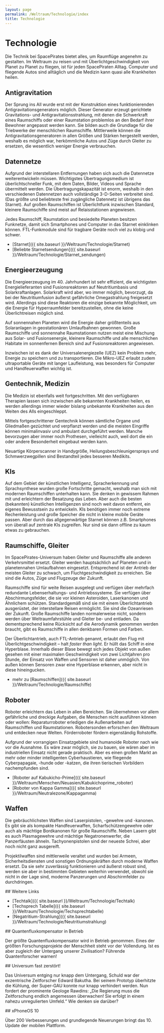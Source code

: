 ```yaml
---
layout: page
permalink: /Weltraum/Technologie/index
title: Technologie
---
```



# Technologie


Die Technik bei SpacePirates bietet alles, um Raumflüge angenehm zu gestalten. Im Weltraum zu reisen und mit Überlichtgeschwindigkeit von Planet zu Planet zu fliegen, ist für jeden SpacePiraten Alltag. Computer und fliegende Autos sind alltäglich und die Medizin kann quasi alle Krankheiten heilen.

## Antigravitation

Der Sprung ins All wurde erst mit der Konstruktion eines funktionierenden Antigravitationsgenerators möglich. Dieser Generator erzeugt gerichtete Gravitations- und Antigravitationsstrahlung, mit denen die Schwerkraft eines Raumschiffs oder einer Raumstation problemlos an den Bedarf ihrer Bewohner angepasst werden kann. Sie bilden auch die Grundlage für die Triebwerke der menschlichen Raumschiffe. Mittlerweile können die Antigravitationsgeneratoren in allen Größen und Stärken hergestellt werden, weshalb es möglich war, herkömmliche Autos und Züge durch Gleiter zu ersetzen, die wesentlich weniger Energie verbrauchen.

## Datennetze

Aufgrund der interstellaren Entfernungen haben sich auch die Datennetze weiterentwickeln müssen. Wichtigstes Übertragungsmedium ist überlichtschneller Funk, mit dem Daten, Bilder, Videos und Sprache übermittelt werden. Die Übertragungskapazität ist enorm, weshalb in den verschiedenen Datennetzen auch vollständige 3-D-Seiten verbreitet sind. (Das größte und beliebteste frei zugängliche Datennetz ist übrigens das Starnet). Auf großen Raumschiffen ist Überlichtfunk inzwischen Standard, kleinere Raumschiffe sind meist auf Relaisstationen angewiesen.

Jedes Raumschiff, Raumstation und besiedelte Planeten besitzen Funknetze, damit sich Smartphones und Computer in das Starnet einklinken können. FTL-Funkmodule sind für tragbare Geräte noch viel zu klobig und schwer.

- [Starnet]({{ site.baseurl }}/Weltraum/Technologie/Starnet)
- [Beliebte Starnetsendungen]({{ site.baseurl }}/Weltraum/Technologie/Starnet_sendungen)

## Energieerzeugung

Die Energieerzeugung im 40. Jahrhundert ist sehr effizient, die wichtigsten Energielieferanten sind Fusionsreaktoren auf Neutritiumbasis und Solarkraftanlagen. Solarkraft wird aber, wo immer möglich, bevorzugt, da bei der Neutritiumfusion äußerst gefährliche Omegastrahlung freigesetzt wird. Allerdings sind diese Reaktoren die einzige bekannte Möglichkeit, um die Energie für Hyperraumfelder bereitzustellen, ohne die keine Überlichtreisen möglich sind.

Auf sonnennahen Planeten wird die Energie daher größtenteils aus Solaranlagen in geostationären Umlaufbahnen gewonnen. Große Raumschiffe und sonnennahe Raumstationen nutzen meist eine Mischung aus Solar- und Fusionsenergie, kleinere Raumschiffe und alle menschlichen Habitate im sonnenfernen Bereich sind auf Fusionsreaktoren angewiesen.

Inzwischen ist es dank der Universalenergiezelle (UEZ) kein Problem mehr, Energie zu speichern und zu transportieren. Die Mikro-UEZ erlaubt zudem ultraportable Geräte mit langer Laufleistung, was besonders für Computer und Handfeuerwaffen wichtig ist.

## Gentechnik, Medizin

Die Medizin ist ebenfalls weit fortgeschritten. Mit den verfügbaren Therapien lassen sich inzwischen alle bekannten Krankheiten heilen, es werden allerdings immer wieder bislang unbekannte Krankheiten aus den Weiten des Alls eingeschleppt.

Mittels fortgeschrittener Gentechnik können sämtliche Organe und Gliedmaßen gezüchtet und verpflanzt werden und die meisten Eingriffe können minimalinvasiv und ambulant durchgeführt werden. Manche bevorzugen aber immer noch Prothesen, vielleicht auch, weil dort die ein oder andere Besonderheit eingebaut werden kann.

Neuartige Körperscanner in Handygröße, Heilungsbeschleunigersprays und Schmwerzwegpillen sind Bestandteil jedes besseren Medikits.

## KIs

Auf dem Gebiet der künstlichen Intelligenz, Spracherkennung und Sprachsynthese wurden große Fortschritte gemacht, weshalb man sich mit modernen Raumschiffen unterhalten kann. Sie denken in gewissem Rahmen mit und erleichtern der Besatzung das Leben. Aber auch die besten (bekannten) künstlichen Intelligenzen sind noch weit davon entfernt, ein eigenes Bewusstsein zu entwickeln. KIs benötigen immer noch extreme Rechenleistung und große Speicher die nicht in kleine mobile Geräte passen. Aber durch das allgegenwärtige Starnet können z.B. Smartphones von überall auf zentrale KIs zugreifen. Nur sind sie dann offline zu kaum etwas zu gebrauchen.

## Raumschiffe, Gleiter

Im SpacePirates-Universum haben Gleiter und Raumschiffe alle anderen Verkehrsmittel ersetzt. Gleiter werden hauptsächlich auf Planeten und in planetennahen Umlaufbahnen eingesetzt. Entsprechend ist der Antrieb der meisten Gleiter zu schwach, um Fluchtgeschwindigkeit zu erreichen. Sie sind die Autos, Züge und Flugzeuge der Zukunft.

Raumschiffe sind für weite Reisen ausgelegt und verfügen über mehrfach redundante Lebenserhaltungs- und Antriebssysteme. Sie verfügen über Abschirmungsfelder, die sie vor kleinen Asteroiden, Laserkanonen und Ähnlichem schützen. Standardgemäß sind sie mit einem Überlichtantrieb ausgerüstet, der interstellare Reisen ermöglicht. Sie sind die Ozeanriesen der Zukunft. Große Raumschiffe landen normalerweise nicht, sondern werden über Weltraumfahrstühle und Gleiter be- und entladen. Da dementsprechend keine Rücksicht auf die Aerodynamik genommen werden braucht, gibt es Raumschiffe in allen denkbaren Formen und Farben.

Der Überlichtantrieb, auch FTL-Antrieb genannt, erlaubt den Flug mit Überlichtgeschwindigkeit – halt *faster than light*. Er hüllt das Schiff in eine Hyperblase. Innerhalb dieser Blase bewegt sich jedes Objekt von außen gesehen mit einer maximalen Geschwindigkeit von zwei Lichtjahren pro Stunde, der Einsatz von Waffen und Sensoren ist daher unmöglich. Von außen können Sensoren zwar eine Hyperblase erkennen, aber nicht in diese hineingucken.

- mehr zu [Raumschiffen]({{ site.baseurl }}/Weltraum/Technologie/Raumschiffe)

## Roboter

Roboter erleichtern das Leben in allen Bereichen. Sie übernehmen vor allem gefährliche und dreckige Aufgaben, die Menschen nicht ausführen können oder wollen: Reparaturroboter erledigen die Außenarbeiten auf Raumschiffen und Raumstationen. Robotersonden erforschen den Weltraum und entdecken neue Welten. Förderroboter fördern eigenständig Rohstoffe.

Aufgrund der vorrangigen Einsatzgebiete sind humanoide Roboter nach wie vor die Ausnahme. Es wäre zwar möglich, sie zu bauen, sie wären aber im industriellen Einsatz nicht gerade praktisch. Aber es einen großen Markt an mehr oder minder intelligenten Cyberhaustieren, wie fliegende Cyberpapagaie, -hunde oder -katzen, die ihren tierischen Vorbildern nachempfunden sind.

- [Roboter auf Kabukicho-Prime]({{ site.baseurl }}/Weltraum/Menschen/Neuasien/Kabukichoprime_roboter)
- [Roboter von Kappa Gamma]({{ site.baseurl }}/Weltraum/Neutralezone/Kappagamma)

## Waffen

Die gebräuchlichsten Waffen sind Laserpistolen, -gewehre und -kanonen. Es gibt sie als kompakte Handfeuerwaffen, Scharfschützengewehre oder auch als mächtige Bordkanonen für große Raumschiffe. Neben Lasern gibt es auch Plasmagewehre und mächtige Negatronenwerfer, die Panzerfäusten ähneln. Tachyonenpistolen sind der neueste Schrei, aber noch nicht ganz ausgereift.

Projektilwaffen sind mittlerweile veraltet und wurden bei Armeen, Sicherheitsdiensten und sonstigen Ordnungskräften durch moderne Waffen ersetzt. Da sie sehr zuverlässig funktionieren und äußerst robust sind, werden sie aber in bestimmten Gebieten weiterhin verwendet, obwohl sie nicht in der Lage sind, moderne Panzerungen und Abschirmfelder zu durchdringen.


<aside>
<div class="hinweis">
## Weitere Links

- [Techtalk]({{ site.baseurl }}/Weltraum/Technologie/Techtalk)
- [Techsprech Tabelle]({{ site.baseurl }}/Weltraum/Technologie/Techsprechtabelle)
- [Negatritium-Strahlung]({{ site.baseurl }}/Weltraum/Technologie/Neutritiumstrahlung)

</div>
<div class="anmerkung">
## Quantenfluxkompensator in Betrieb

Der größte Quantenfluxkompensator wird in Betrieb genommen. Eines der größten Forschungsprojekte der Menschheit steht vor der Vollendung. Ist es aber zugleich der Untergang unserer Zivilisation? Führende Quantenforscher warnen!

</div>
<div class="anmerkung">
## Universum fast zerstört!

Das Universum entging nur knapp dem Untergang, Schuld war der exzentrische Zeitforscher Edward Bakutha. Bei seinem Prototyp überhitzte die Kühlung, der Super-GAU konnte nur knapp verhindert werden. Nun fordert der prominente Geologe Rawdins: &bdquo;Die Regierung muss die Zeitforschung endlich angemessen überwachen! Sie erfolgt in einem nahezu unregulierten Umfeld.&ldquo; Wie denken sie darüber?

</div>
<div class="anmerkung">
## xPhoneOS 10

Über 200 Verbesserungen und grundlegende Neuerungen bringt das 10. Update der mobilen Plattform.

</div>
</aside>

